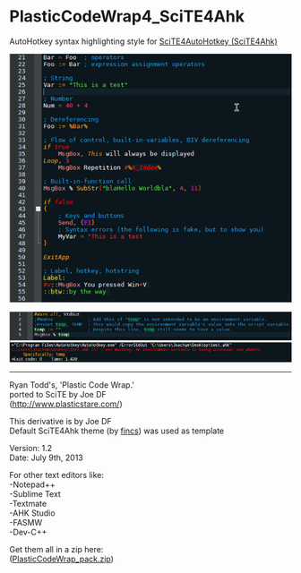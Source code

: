 PlasticCodeWrap4_SciTE4Ahk
==========================
AutoHotkey syntax highlighting style for [SciTE4AutoHotkey (SciTE4Ahk)](http://www.autohotkey.net/~fincs/SciTE4AutoHotkey_3/web/)

![Screenshot](/PlasticCodeWrap.style.preview.png "Screenshot")

![Screenshot](/PlasticCodeWrap.style.output.preview.png "Screenshot")

--------------------------

Ryan Todd's, 'Plastic Code Wrap.'                                                   
ported to SciTE by Joe DF                              
(http://www.plasticstare.com/)   

This derivative is by Joe DF    
Default SciTE4Ahk theme (by [fincs](http://github.com/fincs/ "fincs")) was used as template

Version: 1.2                                                                         
Date: July 9th, 2013

For other text editors like:                  
-Notepad++    
-Sublime Text     
-Textmate       
-AHK Studio  
-FASMW     
-Dev-C++     
     
Get them all in a zip here:       
([PlasticCodeWrap_pack.zip](PlasticCodeWrap_pack.zip?raw=true))